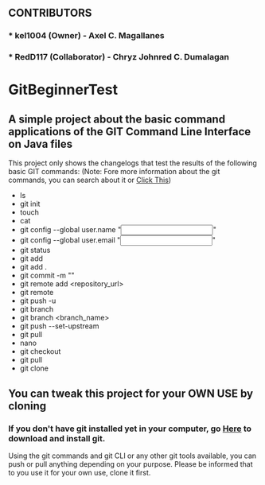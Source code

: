 ## CONTRIBUTORS
### * kel1004 (Owner) - Axel C. Magallanes
### * RedD117 (Collaborator) - Chryz Johnred C. Dumalagan

# GitBeginnerTest

## A simple project about the basic command applications of the GIT Command Line Interface on Java files

This project only shows the changelogs that test the results of the following basic GIT commands: 
(Note: Fore more information about the git commands, you can 
search about it or [Click This](https://education.github.com/git-cheat-sheet-education.pdf))

  * ls
  * git init
  * touch
  * cat
  * git config --global user.name "<input username>"
  * git config --global user.email "<input email>"
  * git status
  * git add <filename>
  * git add .
  * git commit -m "<Descritive Message>"
  * git remote add <alias> <repository_url>
  * git remote
  * git push -u <alias> <branch>
  * git branch
  * git branch <branch_name>
  * git push --set-upstream <alias> <branch>
  * git pull
  * nano
  * git checkout <branch>
  * git pull <alias> <branch>
  * git clone

## You can tweak this project for your OWN USE by cloning

### If you don't have git installed yet in your computer, go [Here](https://git-scm.com/downloads) to download and install git.

Using the git commands and git CLI or any other git tools available, you can push or pull anything 
depending on your purpose. Please be informed that to you use it for your own use, clone it first. 


